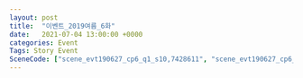 ```yaml
---
layout: post
title:  "이벤트_2019여름_6화"
date:   2021-07-04 13:00:00 +0000
categories: Event
Tags: Story Event
SceneCode: ["scene_evt190627_cp6_q1_s10,7428611", "scene_evt190627_cp6_q2_s10,7428621", "scene_evt190627_cp6_q3_s10,7428631", "scene_evt190627_cp6_q4_s20,7428641"]
---
```


